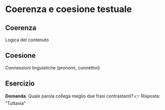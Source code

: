 # Coerenza e coesione testuale

## Coerenza
Logica del contenuto

## Coesione
Connessioni linguistiche (pronomi, connettivi)

## Esercizio
**Domanda**: Quale parola collega meglio due frasi contrastanti?
👉 Risposta: "Tuttavia"